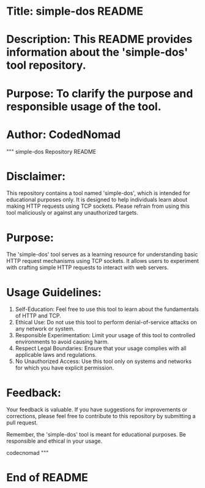 # Title: simple-dos README
# Description: This README provides information about the 'simple-dos' tool repository.
# Purpose: To clarify the purpose and responsible usage of the tool.
# Author: CodedNomad

"""
simple-dos Repository README

Disclaimer:
=============
This repository contains a tool named 'simple-dos', which is intended for educational purposes only.
It is designed to help individuals learn about making HTTP requests using TCP sockets.
Please refrain from using this tool maliciously or against any unauthorized targets.

Purpose:
========
The 'simple-dos' tool serves as a learning resource for understanding basic HTTP request mechanisms
using TCP sockets. It allows users to experiment with crafting simple HTTP requests to interact
with web servers.

Usage Guidelines:
=================
1. Self-Education: Feel free to use this tool to learn about the fundamentals of HTTP and TCP.
2. Ethical Use: Do not use this tool to perform denial-of-service attacks on any network or system.
3. Responsible Experimentation: Limit your usage of this tool to controlled environments to avoid causing harm.
4. Respect Legal Boundaries: Ensure that your usage complies with all applicable laws and regulations.
5. No Unauthorized Access: Use this tool only on systems and networks for which you have explicit permission.

Feedback:
=========
Your feedback is valuable. If you have suggestions for improvements or corrections, please feel free to
contribute to this repository by submitting a pull request.

Remember, the 'simple-dos' tool is meant for educational purposes. Be responsible and ethical in your usage.

codecnomad
"""

# End of README
